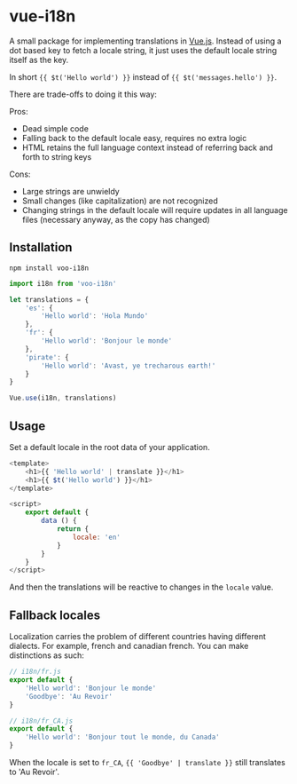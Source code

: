 # vue-i18n

A small package for implementing translations in [Vue.js](http://vuejs.org/). Instead of using a dot based key to fetch a locale string, it just uses the default locale string itself as the key.

In short `{{ $t('Hello world') }}` instead of `{{ $t('messages.hello') }}`.

There are trade-offs to doing it this way:

Pros:
- Dead simple code
- Falling back to the default locale easy, requires no extra logic
- HTML retains the full language context instead of referring back and forth to string keys

Cons:
- Large strings are unwieldy
- Small changes (like capitalization) are not recognized
- Changing strings in the default locale will require updates in all language files (necessary anyway, as the copy has changed)

## Installation

`npm install voo-i18n`

```javascript
import i18n from 'voo-i18n'

let translations = {
	'es': {
		'Hello world': 'Hola Mundo'
	},
	'fr': {
		'Hello world': 'Bonjour le monde'
	},
	'pirate': {
		'Hello world': 'Avast, ye trecharous earth!'
	}
}

Vue.use(i18n, translations)
```

## Usage

Set a default locale in the root data of your application.

```javascript
<template>
	<h1>{{ 'Hello world' | translate }}</h1>
	<h1>{{ $t('Hello world') }}</h1>
</template>

<script>
	export default {
		data () {
			return {
				locale: 'en'
			}
		}
	}
</script>
```

And then the translations will be reactive to changes in the `locale` value.

## Fallback locales

Localization carries the problem of different countries having different dialects. For example, french and canadian french. You can make distinctions as such:

```javascript
// i18n/fr.js
export default {
	'Hello world': 'Bonjour le monde'
	'Goodbye': 'Au Revoir'
}

// i18n/fr_CA.js
export default {
	'Hello world': 'Bonjour tout le monde, du Canada'
}
```

When the locale is set to `fr_CA`, `{{ 'Goodbye' | translate }}` still translates to 'Au Revoir'.